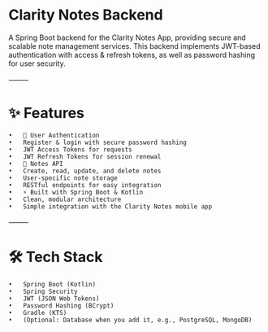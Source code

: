 # Clarity Notes Backend

A Spring Boot backend for the Clarity Notes App, providing secure and scalable note management services.
This backend implements JWT-based authentication with access & refresh tokens, as well as password hashing for user security.

⸻

# ✨ Features
	•	🔐 User Authentication
	•	Register & login with secure password hashing
	•	JWT Access Tokens for requests
	•	JWT Refresh Tokens for session renewal
	•	📝 Notes API
	•	Create, read, update, and delete notes
	•	User-specific note storage
	•	RESTful endpoints for easy integration
	•	⚡ Built with Spring Boot & Kotlin
	•	Clean, modular architecture
	•	Simple integration with the Clarity Notes mobile app

⸻

# 🛠️ Tech Stack
	•	Spring Boot (Kotlin)
	•	Spring Security
	•	JWT (JSON Web Tokens)
	•	Password Hashing (BCrypt)
	•	Gradle (KTS)
	•	(Optional: Database when you add it, e.g., PostgreSQL, MongoDB)

